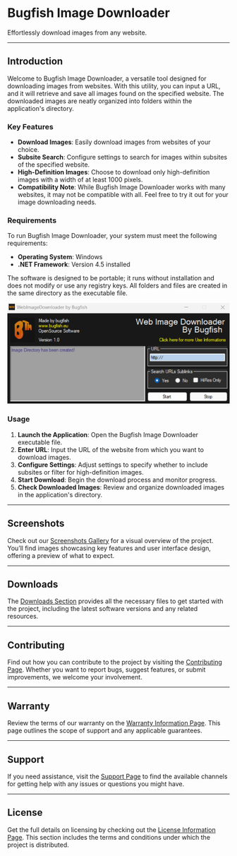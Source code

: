 # Bugfish Image Downloader

Effortlessly download images from any website.

-----------

## Introduction

Welcome to Bugfish Image Downloader, a versatile tool designed for downloading images from websites. With this utility, you can input a URL, and it will retrieve and save all images found on the specified website. The downloaded images are neatly organized into folders within the application's directory.

### Key Features

- **Download Images**: Easily download images from websites of your choice.
- **Subsite Search**: Configure settings to search for images within subsites of the specified website.
- **High-Definition Images**: Choose to download only high-definition images with a width of at least 1000 pixels.
- **Compatibility Note**: While Bugfish Image Downloader works with many websites, it may not be compatible with all. Feel free to try it out for your image downloading needs.

### Requirements

To run Bugfish Image Downloader, your system must meet the following requirements:

- **Operating System**: Windows
- **.NET Framework**: Version 4.5 installed

The software is designed to be portable; it runs without installation and does not modify or use any registry keys. All folders and files are created in the same directory as the executable file.

![Download Manager Image](./demo.png)

### Usage

1. **Launch the Application**: Open the Bugfish Image Downloader executable file.
2. **Enter URL**: Input the URL of the website from which you want to download images.
3. **Configure Settings**: Adjust settings to specify whether to include subsites or filter for high-definition images.
4. **Start Download**: Begin the download process and monitor progress.
5. **Check Downloaded Images**: Review and organize downloaded images in the application's directory.
-----------

## Screenshots  
Check out our [Screenshots Gallery](./screenshots.html) for a visual overview of the project. You’ll find images showcasing key features and user interface design, offering a preview of what to expect.

-----------

## Downloads  
The [Downloads Section](./download.html) provides all the necessary files to get started with the project, including the latest software versions and any related resources.

-----------

## Contributing  
Find out how you can contribute to the project by visiting the [Contributing Page](./contributing.html). Whether you want to report bugs, suggest features, or submit improvements, we welcome your involvement.

-----------

## Warranty  
Review the terms of our warranty on the [Warranty Information Page](./warranty.html). This page outlines the scope of support and any applicable guarantees.

-----------

## Support  
If you need assistance, visit the [Support Page](./support.html) to find the available channels for getting help with any issues or questions you might have.

-----------

## License  
Get the full details on licensing by checking out the [License Information Page](./license.html). This section includes the terms and conditions under which the project is distributed.